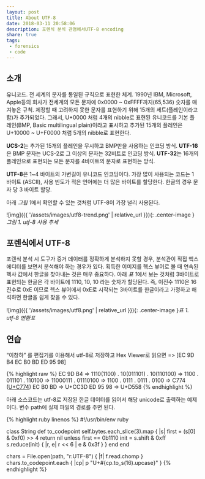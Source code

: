 ```yaml
---
layout: post
title: About UTF-8
date: 2018-03-11 20:58:06
description: 포렌식 분석 관점에서UTF-8 encoding
share: true
tags:
 - forensics
 - code
---
```


## 소개

유니코드. 전 세계의 문자를 통일된 규칙으로 표현한 체계. 1990년 IBM, Microsoft, Apple등의 회사가 전세계의 모든 문자에 0x0000 ~ 0xFFFF까지(65,536) 숫자를 매겨놓은 규칙. 제정할 때 고려하지 못한 문자를 표현하기 위해 15개의 세트(플레인이라고 함)가 추가되었다.
그래서, U+0000 처럼 4개의 nibble로 표현된 유니코드를 기본 플레인(BMP, Basic multilingual plain)이라고 표시하고 추가된 15개의 플레인은 U+10000 ~ U+F0000 처럼 5개의 nibble로 표현한다.

**UCS-2**는 추가된 15개의 플레인을 무시하고 BMP만을 사용하는 인코딩 방식. **UTF-16**은 BMP 문자는 UCS-2로 그 이상의 문자는 32비트로 인코딩 방식. **UTF-32**는 16개의 플레인으로 표현되는 모든 문자를 4바이트의 문자로 표현하는 방식.

**UTF-8**은 1~4 바이트의 가변길이 유니코드 인코딩이다. 가장 많이 사용되는 코드는 1 바이트 (ASCII), 사용 빈도가 적은 언어에는 더 많은 바이트를 할당한다. 한글의 경우 문자 당 3 바이트 할당.

아래 *그림 1*에서 확인할 수 있는 것처럼 UTF-8이 가장 널리 사용된다. 

![img]({{ '/assets/images/utf8-trend.png' | relative_url }}){: .center-image }*그림 1. utf-8 사용 추세*


## 포렌식에서 UTF-8

포렌식 분석 시 도구가 증거 데이터를 정확하게 분석하지 못할 경우, 분석관이 직접 헥스 에디터를 보면서 분석해야 하는 경우가 있다. 획득한 이미지를 헥스 뷰어로 볼 때 연속된 헥사 값에서 한글을 찾아내는 것은 매우 중요하다. 아래 *표 1*에서 보는 것처럼 3바이트로 표현되는 한글은 각 바이트에 1110, 10, 10 라는 숫자가 할당된다. 즉, 이진수 1110은 16진수로 0xE 이므로 헥스 뷰어에서 0xE로 시작되는 3바이트를 한글이라고 가정하고 해석하면 한글을 쉽게 찾을 수 있다.

![img]({{ '/assets/images/utf8.png' | relative_url }}){: .center-image }*표 1. utf-8 변환표*

## 연습 

“이창하” 를 편집기를 이용해서 utf-8로 저장하고 Hex Viewer로 읽으면 
=> [EC 9D B4 EC B0 BD ED 95 98]

{% highlight raw %}
    EC 9D B4  => 1110(1100) . 10(011101) . 10(110100)
              => 1100 .  011101 . 110100
              => 11000111 . 01110100
              => 1100 . 0111 . 0111 . 0100
              => C774    ([U+C774](https://codepoints.net/U+C774))
    EC B0 BD  => U+CC3D
    ED 95 98  => U+D558
{% endhighlight %}

아래 소스코드는 utf-8로 저장된 한글 데이터를 읽어서 해당 unicode로 출력하는 예제이다.
변수 path에 실제 파일의 경로를 주면 된다.

{% highlight ruby linenos %}
#!/usr/bin/env ruby

class String
  def to_codepoint
    self.bytes.each_slice(3).map { |s|
      first = (s[0] & 0xf0) >> 4
      return nil unless first == 0b1110
      init  = s.shift & 0xff
      s.reduce(init) { |r, e| r << 6 | e & 0x3f }
    }
  end
end

chars = File.open(path, "r:UTF-8") { |f| f.read.chomp }
chars.to_codepoint.each { |cp|
  p "U+#{cp.to_s(16).upcase}"
}
{% endhighlight %}


